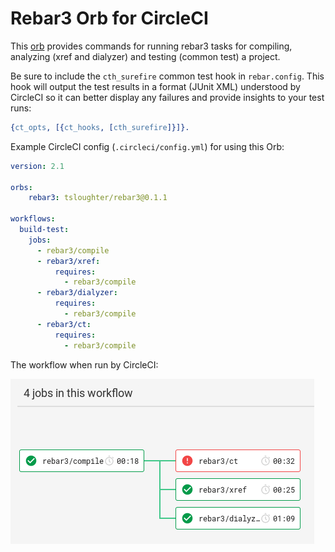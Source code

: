 # Rebar3 Orb for CircleCI

This [orb](https://circleci.com/orbs/) provides commands for running rebar3 tasks for compiling, analyzing (xref and dialyzer) and testing (common test) a project.

Be sure to include the `cth_surefire` common test hook in `rebar.config`. This hook will output the test results in a format (JUnit XML) understood by CircleCI so it can better display any failures and provide insights to your test runs:

``` erlang
{ct_opts, [{ct_hooks, [cth_surefire]}]}.
```

Example CircleCI config (`.circleci/config.yml`) for using this Orb:

``` yaml
version: 2.1

orbs:
    rebar3: tsloughter/rebar3@0.1.1

workflows:
  build-test:
    jobs:
      - rebar3/compile
      - rebar3/xref:
          requires:
            - rebar3/compile
      - rebar3/dialyzer:
          requires:
            - rebar3/compile
      - rebar3/ct:
          requires:
            - rebar3/compile
```

The workflow when run by CircleCI:

![workflow](workflow.png)
